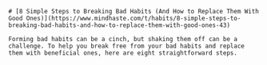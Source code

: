 
    # [8 Simple Steps to Breaking Bad Habits (And How to Replace Them With Good Ones)](https://www.mindhaste.com/t/habits/8-simple-steps-to-breaking-bad-habits-and-how-to-replace-them-with-good-ones-43)

    Forming bad habits can be a cinch, but shaking them off can be a challenge. To help you break free from your bad habits and replace them with beneficial ones, here are eight straightforward steps.
    